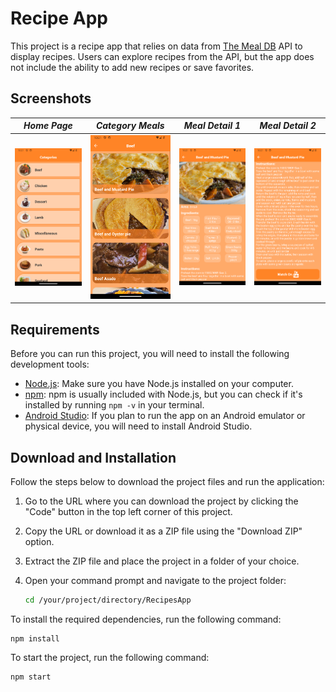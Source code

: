 # Recipe App

This project is a recipe app that relies on data from [The Meal DB](https://www.themealdb.com/api.php) API to display recipes. Users can explore recipes from the API, but the app does not include the ability to add new recipes or save favorites.

## Screenshots

| *Home Page* | *Category Meals* | *Meal Detail 1* | *Meal Detail 2* |
| --- | --- | --- | --- |
| ![Screenshot 1](/assets/screenShots/HomePage.png) | ![Screenshot 2](/assets/screenShots/CategoryMeals.png) | ![Screenshot 3](/assets/screenShots/MealDetail1.png) | ![Screenshot 4](/assets/screenShots/MealDetail2.png) |

## Requirements

Before you can run this project, you will need to install the following development tools:

- [Node.js](https://nodejs.org/): Make sure you have Node.js installed on your computer.
- [npm](https://www.npmjs.com/): npm is usually included with Node.js, but you can check if it's installed by running `npm -v` in your terminal.
- [Android Studio](https://developer.android.com/studio): If you plan to run the app on an Android emulator or physical device, you will need to install Android Studio.


## Download and Installation

Follow the steps below to download the project files and run the application:

1. Go to the URL where you can download the project by clicking the "Code" button in the top left corner of this project.

2. Copy the URL or download it as a ZIP file using the "Download ZIP" option.

3. Extract the ZIP file and place the project in a folder of your choice.

4. Open your command prompt and navigate to the project folder:

   ```bash
   cd /your/project/directory/RecipesApp
To install the required dependencies, run the following command:

    npm install

To start the project, run the following command:

    npm start
